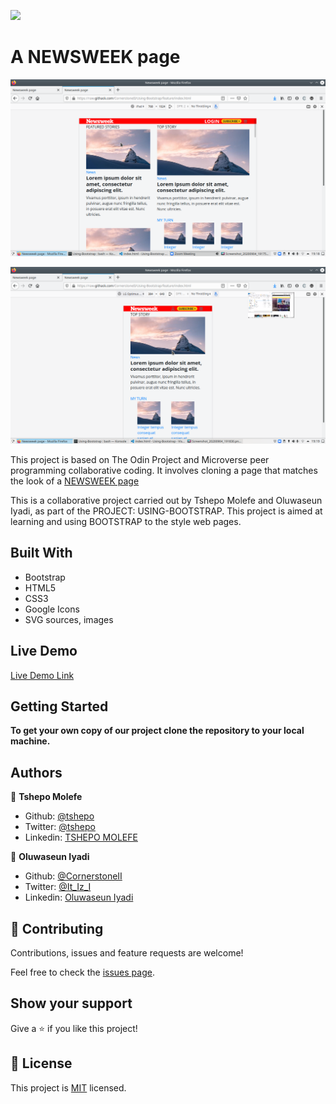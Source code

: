 ![](https://img.shields.io/badge/Microverse-blueviolet)

# A NEWSWEEK page

![NEWSWEEK page](./assets/images/tablet.png)

![NEWSWEEK page](./assets/images/mobile.png)

This project is based on The Odin Project and Microverse peer programming collaborative coding. It involves cloning a page that matches the look of a [NEWSWEEK page](https://www.newsweek.com)

This is a collaborative project carried out by Tshepo Molefe and Oluwaseun Iyadi, as part of the PROJECT: USING-BOOTSTRAP. This project is aimed at learning and using BOOTSTRAP to the style web pages.

## Built With
- Bootstrap
- HTML5
- CSS3
- Google Icons
- SVG sources, images

## Live Demo

[Live Demo Link](https://raw.githack.com/CornerstoneII/Using-Bootstrap/feature/index.html)


## Getting Started

**To get your own copy of our project clone the repository to your local machine.**


## Authors

👤 **Tshepo Molefe**

- Github: [@tshepo](https://github.com/TSHEPO-CLOUD)
- Twitter: [@tshepo](https://twitter.com/tshepomolefe)
- Linkedin: [TSHEPO MOLEFE](https://linkedin.com/tshepo-molefe)

👤 **Oluwaseun Iyadi**

- Github: [@CornerstoneII](https://github.com/CornerstoneII)
- Twitter: [@It_Iz_I](https://twitter.com/It_Iz_I)
- Linkedin: [Oluwaseun Iyadi](https://www.linkedin.com/in/oluwaseun-iyadi-773584b4/)

## 🤝 Contributing

Contributions, issues and feature requests are welcome!

Feel free to check the [issues page](issues/).

## Show your support

Give a ⭐️ if you like this project!


## 📝 License

This project is [MIT](lic.url) licensed.
